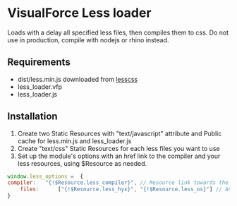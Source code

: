 VisualForce Less loader
=======================

Loads with a delay all specified less files, then compiles them to css.
Do not use in production, compile with nodejs or rhino instead.

Requirements
------------
- dist/less.min.js downloaded from [lesscss](http://lesscss.org/#client-side-usage)
- less_loader.vfp
- less_loader.js

Installation
------------
1. Create two Static Resources with "text/javascript" attribute and Public cache for less.min.js and less_loader.js
2. Create "text/css" Static Resources for each less files you want to use
3. Set up the module's options with an href link to the compiler and your less resources, using $Resource as needed.

```javascript
window.less_options =  {
compiler: 	"{!$Resource.less_compiler}", // Resource link towards the compiler
    files:		["{!$Resource.less_hyx}", "{!$Resource.less_os}"] // An array of links 
}
```


